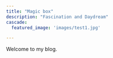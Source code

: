 ```yaml
---
title: "Magic box"
description: "Fascination and Daydream"
cascade:
  featured_image: 'images/test1.jpg'

---
```


Welcome to my blog.
